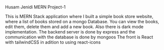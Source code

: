 Husam Jenidi
MERN Project-1

This is MERN Stack application where I built a simple book store website, where a list of books stored on a mongo Database.
You can view the books, edit them, delete them and add a new book.
Also there is dark mode implementation.
The backend server is done by express and the communication with the database is done by mongoos
The front is React with tailwindCSS in adition to using react-icons